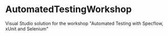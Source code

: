 # AutomatedTestingWorkshop
Visual Studio solution for the workshop "Automated Testing with Specflow, xUnit and Selenium"
